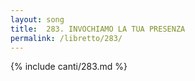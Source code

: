 ```yaml
---
layout: song
title:  283. INVOCHIAMO LA TUA PRESENZA
permalink: /libretto/283/
---
```

{% include canti/283.md %}   